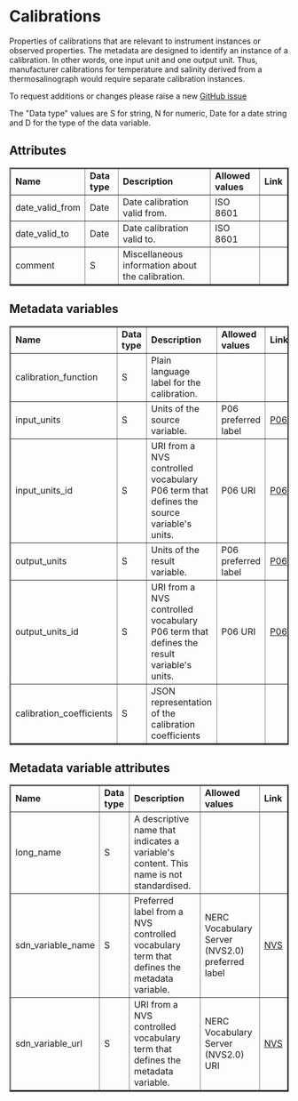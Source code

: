 # Calibrations

Properties of calibrations that are relevant to instrument instances or observed properties. The metadata are designed to identify an instance of a calibration. In other words, one input unit and one output unit. Thus, manufacturer calibrations for temperature and salinity derived from a thermosalinograph would require separate calibration instances.

To request additions or changes please raise a new [GitHub issue](https://github.com/I-Ocean/common-metadata/issues/new)

The "Data type" values are S for string, N for numeric, Date for a date string and D for the type of the data variable.

Attributes
----------
<table border="2" cellpadding="5"> 
<tr><td><strong>Name</strong></td><td><strong>Data type</strong></td><td><strong>Description</strong></td><td><strong>Allowed values</strong></td><td><strong>Link</strong></td></tr> 
<tr><td>date_valid_from</td><td>Date</td><td>Date calibration valid from.</td><td>ISO 8601</td><td>&nbsp;</td></tr> 
<tr><td>date_valid_to</td><td>Date</td><td>Date calibration valid to.</td><td>ISO 8601</td><td>&nbsp;</td></tr> 
<tr><td>comment</td><td>S</td><td>Miscellaneous information about the calibration.</td><td>&nbsp;</td><td>&nbsp;</td></tr> 
</table> 

Metadata variables
------------------
<table border="2" cellpadding="5"> 
<tr><td><strong>Name</strong></td><td><strong>Data type</strong></td><td><strong>Description</strong></td><td><strong>Allowed values</strong></td><td><strong>Link</strong></td></tr> 
<tr><td>calibration_function</td><td>S</td><td>Plain language label for the calibration.</td><td></td><td></td></tr> 
<tr><td>input_units</td><td>S</td><td>Units of the source variable.</td><td>P06 preferred label</td><td><a href='http://vocab.nerc.ac.uk/collection/P06/current/'>P06</a></td></tr> 
<tr><td>input_units_id</td><td>S</td><td>URI from a NVS controlled vocabulary P06 term that defines the source variable's units.</td><td>P06 URI</td><td><a href='http://vocab.nerc.ac.uk/collection/P06/current/'>P06</a></td></tr> 
<tr><td>output_units</td><td>S</td><td>Units of the result variable.</td><td>P06 preferred label</td><td><a href='http://vocab.nerc.ac.uk/collection/P06/current/'>P06</a></td></tr> 
<tr><td>output_units_id</td><td>S</td><td>URI from a NVS controlled vocabulary P06 term that defines the result variable's units.</td><td>P06 URI</td><td><a href='http://vocab.nerc.ac.uk/collection/P06/current/'>P06</a></td></tr> 
<tr><td>calibration_coefficients</td><td>S</td><td>JSON representation of the calibration coefficients</td><td></td><td></td></tr> 
</table> 

Metadata variable attributes
----------------------------
<table border="2" cellpadding="5"> 
<tr><td><strong>Name</strong></td><td><strong>Data type</strong></td><td><strong>Description</strong></td><td><strong>Allowed values</strong></td><td><strong>Link</strong></td></tr> 
<tr><td>long_name</td><td>S</td><td>A descriptive name that indicates a variable's content. This name is not standardised.</td><td>&nbsp;</td><td>&nbsp;</td></tr> 
<tr><td>sdn_variable_name</td><td>S</td><td>Preferred label from a NVS controlled vocabulary term that defines the metadata variable.</td><td>NERC Vocabulary Server (NVS2.0) preferred label</td><td> <a href='http://vocab.nerc.ac.uk/'>NVS</a></td></tr> 
<tr><td>sdn_variable_url</td><td>S</td><td>URI from a NVS controlled vocabulary term that defines the metadata variable.</td><td>NERC Vocabulary Server (NVS2.0) URI</td><td> <a href='http://vocab.nerc.ac.uk/'>NVS</a></td></tr> 
</table> 
